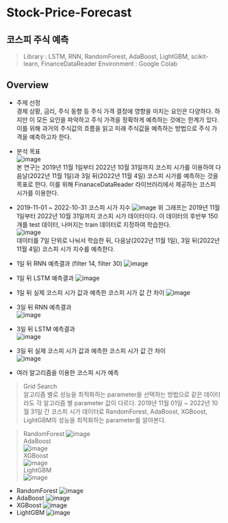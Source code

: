 # Stock-Price-Forecast
## 코스피 주식 예측
> Library : LSTM, RNN, RandomForest, AdaBoost, LightGBM, scikit-learn, FinanceDataReader
> Environment : Google Colab
## Overview
* 주제 선정  
경제 상황, 금리, 주식 동향 등 주식 가격 결정에 영향을 미치는 요인은 다양하다. 하지만 이 모든 요인을 파악하고 주식 가격을 정확하게 예측하는 것에는 한계가 있다. 이를 위해 과거의 주식값의 흐름을 읽고 미래 주식값을 예측하는 방법으로 주식 가격을 예측하고자 한다.
  
* 분석 목표  
![image](https://user-images.githubusercontent.com/71176581/205050843-bd3ee73d-fb8f-469d-8dc9-6a95e6ea86b2.png)  
본 연구는 2019년 11월 1일부터 2022년 10월 31일까지 코스피 시가를 이용하여 다음날(2022년 11월 1일)과 3일 뒤(2022년 11월 4일) 코스피 시가를 예측하는 것을 목표로 한다. 이를 위해 FinanaceDataReader 라이브러리에서 제공하는 코스피 시가를 이용한다.

* 2019-11-01 ~ 2022-10-31 코스피 시가 지수
![image](https://user-images.githubusercontent.com/71176581/205049894-89f33705-9f19-4a87-a523-b80842ce41bb.png)
위 그래프는 2019년 11월 1일부터 2022년 10월 31일까지 코스피 시가 데이터이다. 이 데이터의 후반부 150개를 test 데이터, 나머지는 train 데이터로 지정하여 학습한다.  
![image](https://user-images.githubusercontent.com/71176581/212311240-5ad8a581-5f2a-4f05-ad1c-aeeabf468d1d.png)  
데이터를 7일 단위로 나눠서 학습한 뒤, 다음날(2022년 11월 1일), 3일 뒤(2022년 11월 4일) 코스피 시가 지수를 예측한다.  
* 1일 뒤 RNN 예측결과 (filter 14, filter 30)
![image](https://user-images.githubusercontent.com/71176581/205050073-d1299d96-09b4-4075-a03c-8c57d5144f37.png)  

* 1일 뒤 LSTM 예측결과 
![image](https://user-images.githubusercontent.com/71176581/205051479-1e201daf-d489-4045-a0bc-37b4b7d12256.png)  

* 1일 뒤 실제 코스피 시가 값과 예측한 코스피 시가 값 간 차이
![image](https://user-images.githubusercontent.com/71176581/205052274-a819cee0-fd6f-4d0a-b520-6c612194bdb2.png)

* 3일 뒤 RNN 예측결과  
![image](https://user-images.githubusercontent.com/71176581/212315036-96ebd08e-32a4-45b6-89d6-9a36f529403b.png)  

* 3일 뒤 LSTM 예측결과  
![image](https://user-images.githubusercontent.com/71176581/212315105-5eca52ba-76e2-4ac6-b300-c413cbd8f764.png)  

* 3일 뒤 실제 코스피 시가 값과 예측한 코스피 시가 값 간 차이  
![image](https://user-images.githubusercontent.com/71176581/212315779-68b57b61-67b2-4ac6-a0f4-83cd088988f8.png)  

* 여러 알고리즘을 이용한 코스피 시가 예측
> Grid Search  
> 알고리즘 별로 성능을 최적화하는 parameter을 선택하는 방법으로 같은 데이터라도 각 알고리즘 별 parameter 값이 다르다. 2019년 11월 01일 ~ 2022년 10월 31일 간 코스피 시가 데이터로 RandomForest, AdaBoost, XGBoost, LightGBM의 성능을 최적화하는 parameter를 알아본다.  

> RandomForest
![image](https://user-images.githubusercontent.com/71176581/218246507-e44002b7-769f-42f3-88b1-e17b1f0ad089.png)  
> AdaBoost  
![image](https://user-images.githubusercontent.com/71176581/218246534-f907959e-85d5-416e-8bb9-39b78b9013e7.png)  
> XGBoost  
![image](https://user-images.githubusercontent.com/71176581/218246542-d18b151e-d228-4668-874f-d2f4a9a18455.png)  
> LightGBM  
![image](https://user-images.githubusercontent.com/71176581/218246547-651785ad-c7e5-4cfe-ac97-923530eef4ed.png)  

* RandomForest
![image](https://user-images.githubusercontent.com/71176581/205057623-5c03089a-4bb1-40d8-b404-35537f58d241.png)
* AdaBoost
![image](https://user-images.githubusercontent.com/71176581/205057752-a73dc33e-18f9-4e5e-86c0-99eab02cdd75.png)
* XGBoost
![image](https://user-images.githubusercontent.com/71176581/205057767-f54340d2-f7b0-471b-bfe8-6675c57ade98.png)
* LightGBM
![image](https://user-images.githubusercontent.com/71176581/205057808-54e31d16-252d-462f-9969-ac6ade00658c.png)
